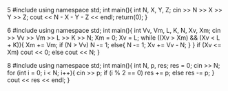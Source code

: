 5
#include <iostream>
using namespace std;
int main(){
    int N, X, Y, Z;
    cin >> N >> X >> Y >> Z;
    cout << N - X - Y - Z << endl;
    return(0);
}

6
#include <iostream>
using namespace std;
int main(){
    int Vv, Vm, L, K, N, Xv, Xm;
    cin >> Vv >> Vm >> L >> K >> N;
    Xm = 0;
    Xv = L;
    while ((Xv > Xm) && (Xv < L + K)){
        Xm += Vm;
        if (N > Vv)
            N -= 1;
        else{
            N -= 1;
            Xv += Vv - N;
        }
    }
    if (Xv <= Xm)
        cout << 0;
    else
        cout << N;
}

8
#include <iostream>
using namespace std;
int main(){
    int N, p, res;
    res = 0;
    cin >> N;
    for (int i = 0; i < N; i++){
        cin >> p;
        if (i % 2 == 0)
            res += p;
        else
            res -= p;
    }
    cout << res << endl;
}
